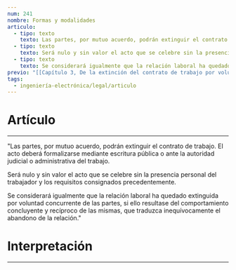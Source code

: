 ```yaml
---
num: 241
nombre: Formas y modalidades
articulo:
  - tipo: texto
    texto: Las partes, por mutuo acuerdo, podrán extinguir el contrato de trabajo. El acto deberá formalizarse mediante escritura pública o ante la autoridad judicial o administrativa del trabajo.
  - tipo: texto
    texto: Será nulo y sin valor el acto que se celebre sin la presencia personal del trabajador y los requisitos consignados precedentemente.
  - tipo: texto
    texto: Se considerará igualmente que la relación laboral ha quedado extinguida por voluntad concurrente de las partes, si ello resultase del comportamiento concluyente y recíproco de las mismas, que traduzca inequívocamente el abandono de la relación.
previo: "[[Capítulo 3, De la extinción del contrato de trabajo por voluntad concurrente de las partes|Capítulo 3, De la extinción del contrato de trabajo por voluntad concurrente de las partes]]"
tags:
  - ingeniería-electrónica/legal/articulo
---
```

# Artículo
---
"Las partes, por mutuo acuerdo, podrán extinguir el contrato de trabajo. El acto deberá formalizarse mediante escritura pública o ante la autoridad judicial o administrativa del trabajo.

Será nulo y sin valor el acto que se celebre sin la presencia personal del trabajador y los requisitos consignados precedentemente.

Se considerará igualmente que la relación laboral ha quedado extinguida por voluntad concurrente de las partes, si ello resultase del comportamiento concluyente y recíproco de las mismas, que traduzca inequívocamente el abandono de la relación."

# Interpretación
---
